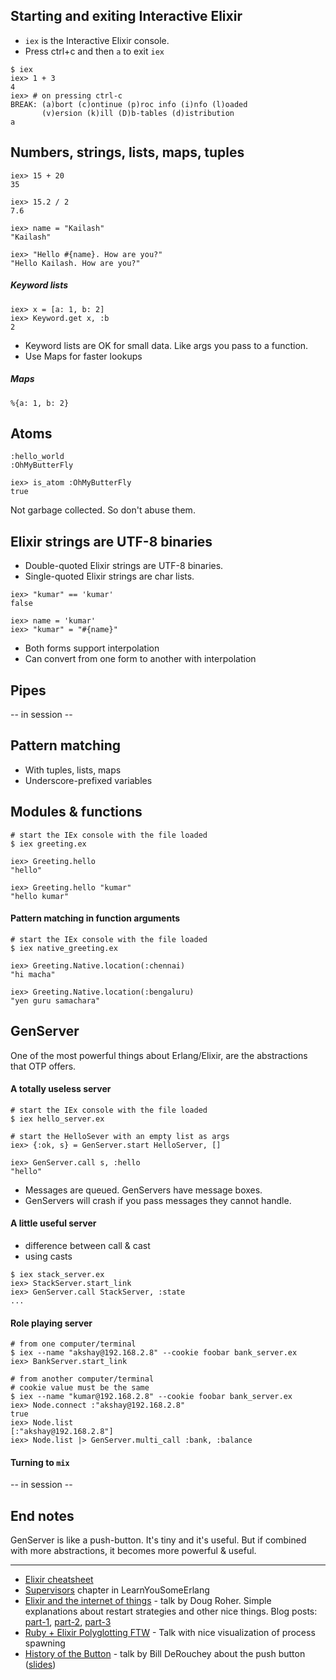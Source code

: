 ## Starting and exiting Interactive Elixir

* `iex` is the Interactive Elixir console.
* Press ctrl+c and then `a` to exit `iex`

```
$ iex
iex> 1 + 3
4
iex> # on pressing ctrl-c
BREAK: (a)bort (c)ontinue (p)roc info (i)nfo (l)oaded
       (v)ersion (k)ill (D)b-tables (d)istribution
a
```

## Numbers, strings, lists, maps, tuples

```
iex> 15 + 20
35

iex> 15.2 / 2
7.6

iex> name = "Kailash"
"Kailash"

iex> "Hello #{name}. How are you?"
"Hello Kailash. How are you?"
```

##### Keyword lists

```
iex> x = [a: 1, b: 2]
iex> Keyword.get x, :b
2
```

* Keyword lists are OK for small data. Like args you pass to a function.
* Use Maps for faster lookups

##### Maps

```
%{a: 1, b: 2}
```

## Atoms

```
:hello_world
:OhMyButterFly
```

```
iex> is_atom :OhMyButterFly
true
```

Not garbage collected. So don't abuse them.

## Elixir strings are UTF-8 binaries

* Double-quoted Elixir strings are UTF-8 binaries.
* Single-quoted Elixir strings are char lists.

```
iex> "kumar" == 'kumar'
false

iex> name = 'kumar'
iex> "kumar" = "#{name}"
```

* Both forms support interpolation
* Can convert from one form to another with interpolation

## Pipes

-- in session --

## Pattern matching

* With tuples, lists, maps
* Underscore-prefixed variables

## Modules & functions

```
# start the IEx console with the file loaded
$ iex greeting.ex

iex> Greeting.hello
"hello"

iex> Greeting.hello "kumar"
"hello kumar"
```

#### Pattern matching in function arguments

```
# start the IEx console with the file loaded
$ iex native_greeting.ex

iex> Greeting.Native.location(:chennai)
"hi macha"

iex> Greeting.Native.location(:bengaluru)
"yen guru samachara"
```

## GenServer

One of the most powerful things about Erlang/Elixir, are the abstractions that OTP offers.

#### A totally useless server

```
# start the IEx console with the file loaded
$ iex hello_server.ex

# start the HelloSever with an empty list as args
iex> {:ok, s} = GenServer.start HelloServer, []

iex> GenServer.call s, :hello
"hello"
```

* Messages are queued. GenServers have message boxes.
* GenServers will crash if you pass messages they cannot handle.

#### A little useful server

* difference between call & cast
* using casts

```
$ iex stack_server.ex
iex> StackServer.start_link
iex> GenServer.call StackServer, :state
...
```

#### Role playing server

```
# from one computer/terminal
$ iex --name "akshay@192.168.2.8" --cookie foobar bank_server.ex
iex> BankServer.start_link

# from another computer/terminal
# cookie value must be the same
$ iex --name "kumar@192.168.2.8" --cookie foobar bank_server.ex
iex> Node.connect :"akshay@192.168.2.8"
true
iex> Node.list
[:"akshay@192.168.2.8"]
iex> Node.list |> GenServer.multi_call :bank, :balance
```

#### Turning to `mix`

-- in session --

## End notes

GenServer is like a push-button. It's tiny and it's useful. But if combined with more abstractions, it becomes more powerful & useful.

----

* [Elixir cheatsheet](https://media.pragprog.com/titles/elixir/ElixirCheat.pdf)
* [Supervisors](http://learnyousomeerlang.com/supervisors) chapter in LearnYouSomeErlang
* [Elixir and the internet of things](https://www.youtube.com/watch?v=a-OCorBXX7M) - talk by Doug Roher. Simple explanations about restart strategies and other nice things. Blog posts: [part-1](http://www.neo.com/2014/01/14/elixir-and-the-internet-of-things-handling-a-stampede), [part-2](http://www.neo.com/2014/01/30/elixir-and-the-internet-of-things-part-2-whats-in-a-process), [part-3](http://www.neo.com/2014/03/06/elixir-and-the-internet-of-things-part-3-rabbits-rabbits-everywhere)
* [Ruby + Elixir Polyglotting FTW](http://confreaks.tv/videos/rdrc2014-ruby-elixir-polyglotting-ftw) - Talk with nice visualization of process spawning
* [History of the Button](https://www.youtube.com/watch?v=zdwUbhm-8Mw) - talk by Bill DeRouchey about the push button ([slides](http://www.slideshare.net/billder/history-of-the-button-at-sxsw))
